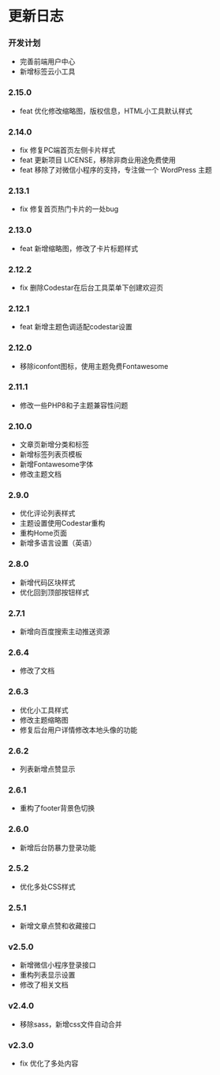 更新日志
====


### 开发计划
- 完善前端用户中心
- 新增标签云小工具


### 2.15.0
- feat 优化修改缩略图，版权信息，HTML小工具默认样式


### 2.14.0
- fix 修复PC端首页左侧卡片样式
- feat 更新项目 LICENSE，移除非商业用途免费使用 
- feat 移除了对微信小程序的支持，专注做一个 WordPress 主题


### 2.13.1
- fix 修复首页热门卡片的一处bug


### 2.13.0
- feat 新增缩略图，修改了卡片标题样式


### 2.12.2
- fix 删除Codestar在后台工具菜单下创建欢迎页


### 2.12.1
- feat 新增主题色调适配codestar设置


### 2.12.0
- 移除iconfont图标，使用主题免费Fontawesome


### 2.11.1
- 修改一些PHP8和子主题兼容性问题


### 2.10.0
- 文章页新增分类和标签
- 新增标签列表页模板
- 新增Fontawesome字体
- 修改主题文档


### 2.9.0
- 优化评论列表样式
- 主题设置使用Codestar重构
- 重构Home页面
- 新增多语言设置（英语）


### 2.8.0
- 新增代码区块样式
- 优化回到顶部按钮样式


### 2.7.1
- 新增向百度搜索主动推送资源


### 2.6.4
- 修改了文档


### 2.6.3
- 优化小工具样式
- 修改主题缩略图
- 修复后台用户详情修改本地头像的功能


### 2.6.2
- 列表新增点赞显示


### 2.6.1
- 重构了footer背景色切换


### 2.6.0
- 新增后台防暴力登录功能


### 2.5.2
- 优化多处CSS样式


### 2.5.1
- 新增文章点赞和收藏接口


### v2.5.0
- 新增微信小程序登录接口
- 重构列表显示设置
- 修改了相关文档


### v2.4.0
- 移除sass，新增css文件自动合并


### v2.3.0
- fix 优化了多处内容

